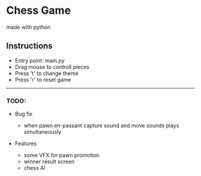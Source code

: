 # Chess Game
made with python

## Instructions
- Entry point: main.py
- Drag mouse to controll pieces
- Press 't' to change theme
- Press 'r' to reset game

-----------------

### TODO:

- Bug fix
    - when pawn en-passant capture sound and move sounds plays simultaneously

- Features
    - some VFX for pawn promotion
    - winner result screen
    - chess AI